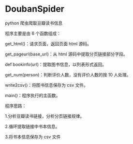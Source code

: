 # DoubanSpider
python 爬虫爬取豆瓣读书信息

程序主要是由 6 个函数组成：

get_html()：请求页面，返回页面 html 源码。

get_pageurl(base_url)：从 html 源码中提取分页链接部分字段。

def bookinfo(url)：提取图书信息，以列表形式返回。

get_num(person)：判断评价人数，没有评价人数的按 10 人处理。

write2csv()：将图书信息保存为 csv 文件。

main()：程序执行的主函数。


程序思路：

1.分析豆瓣读书链接，分析分页链接规律。

2.循环提取链接中书本信息。

3.将书本信息保存为 csv 文件
